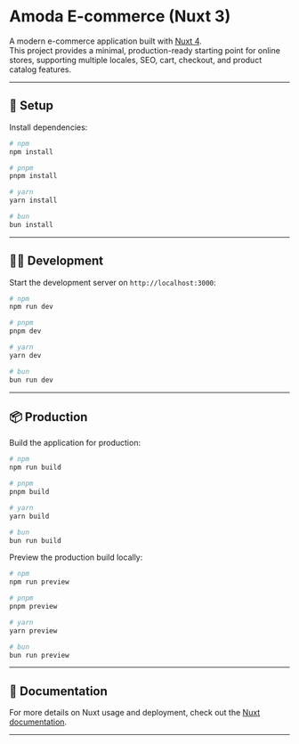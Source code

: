 # Amoda E-commerce (Nuxt 3)

A modern e-commerce application built with [Nuxt 4](https://nuxt.com/).\
This project provides a minimal, production-ready starting point for
online stores, supporting multiple locales, SEO, cart, checkout, and
product catalog features.

------------------------------------------------------------------------

## 🚀 Setup

Install dependencies:

``` bash
# npm
npm install

# pnpm
pnpm install

# yarn
yarn install

# bun
bun install
```

------------------------------------------------------------------------

## 🧑‍💻 Development

Start the development server on `http://localhost:3000`:

``` bash
# npm
npm run dev

# pnpm
pnpm dev

# yarn
yarn dev

# bun
bun run dev
```

------------------------------------------------------------------------

## 📦 Production

Build the application for production:

``` bash
# npm
npm run build

# pnpm
pnpm build

# yarn
yarn build

# bun
bun run build
```

Preview the production build locally:

``` bash
# npm
npm run preview

# pnpm
pnpm preview

# yarn
yarn preview

# bun
bun run preview
```

------------------------------------------------------------------------

## 📖 Documentation

For more details on Nuxt usage and deployment, check out the [Nuxt
documentation](https://nuxt.com/docs/getting-started/introduction).

------------------------------------------------------------------------
